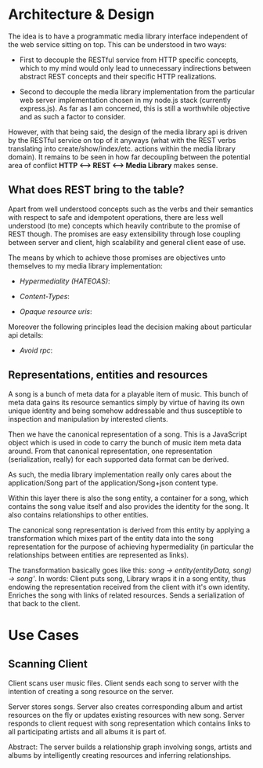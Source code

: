 Architecture & Design
======================

The idea is to have a programmatic media library interface independent of the web service sitting on top.
This can be understood in two ways:

* First to decouple the RESTful service from HTTP specific concepts, which to my mind would only lead to
unnecessary indirections between abstract REST concepts and their specific HTTP realizations.

* Second to decouple the media library implementation from the particular web server implementation chosen
in my node.js stack (currently express.js). As far as I am concerned, this is still a worthwhile objective 
and as such a factor to consider. 

However, with that being said, the design of the media library api is driven by the RESTful service on top 
of it anyways (what with the REST verbs translating into create/show/index/etc. actions within
the media library domain). It remains to be seen in how far decoupling between the potential area of conflict
__HTTP <--> REST <--> Media Library__ makes sense.

What does REST bring to the table?
----------------------------------

Apart from well understood concepts such as the verbs and their semantics with respect to safe and idempotent
operations, there are less well understood (to me) concepts which heavily contribute to the promise of REST
though. The promises are easy extensibility through lose coupling between server and client, high scalability
and general client ease of use.

The means by which to achieve those promises are objectives unto themselves to my media library implementation:

* _Hypermediality (HATEOAS)_:

* _Content-Types_:

* _Opaque resource uris_:

Moreover the following principles lead the decision making about particular api details:

* _Avoid rpc_: 

Representations, entities and resources
----------------------------------------
A song is a bunch of meta data for a playable item of music. This bunch of meta data gains its resource 
semantics simply by virtue of having its own unique identity and being somehow addressable and thus 
susceptible to inspection and manipulation by interested clients.

Then we have the canonical representation of a song. This is a JavaScript object which is used in code 
to carry the bunch of music item meta data around. From that canonical representation, one representation 
(serialization, really) for each supported data format can be derived.

As such, the media library implementation really only cares about the application/Song part of the
application/Song+json content type.

Within this layer there is also the song entity, a container for a song, which contains the song value 
itself and also provides the identity for the song. It also contains relationships to other entities.
 
The canonical song representation is derived from this entity by applying a transformation which mixes part 
of the entity data into the song representation for the purpose of achieving hypermediality (in particular 
the relationships between entities are represented as links).

The transformation basically goes like this: _song -> entity(entityData, song) -> song'_.
In words: Client puts song, Library wraps it in a song entity, thus endowing the representation received
from the client with it's own identity. Enriches the song with links of related resources. Sends a
serialization of that back to the client.


Use Cases
=========

Scanning Client
---------------

Client scans user music files. Client sends each song to server with the intention of creating a song resource 
on the server.
           
Server stores songs. Server also creates corresponding album and artist resources on the fly or updates 
existing resources with new song. Server responds to client request with song representation which contains 
links to all participating artists and all albums it is part of.

Abstract: The server builds a relationship graph involving songs, artists and albums by intelligently creating 
resources and inferring relationships. 


